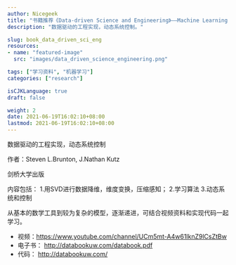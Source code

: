 ```yaml
---
author: Nicegeek
title: "书籍推荐《Data-driven Science and Engineering》——Machine Learning, Dynamical Systems, and Control"
description: "数据驱动的工程实现，动态系统控制。"

slug: book_data_driven_sci_eng
resources:
- name: "featured-image"
  src: "images/data_driven_science_engineering.png"

tags: ["学习资料", "机器学习"]
categories: ["research"]

isCJKLanguage: true
draft: false

weight: 2
date: 2021-06-19T16:02:10+08:00
lastmod: 2021-06-19T16:02:10+08:00
---
```


数据驱动的工程实现，动态系统控制

作者：Steven L.Brunton, J.Nathan Kutz

剑桥大学出版


内容包括：
1.用SVD进行数据降维，维度变换，压缩感知；
2.学习算法
3.动态系统和控制

从基本的数学工具到较为复杂的模型，逐渐递进，可结合视频资料和实现代码一起学习。


- 视频：https://www.youtube.com/channel/UCm5mt-A4w61lknZ9lCsZtBw
- 电子书： http://databookuw.com/databook.pdf
- 代码： http://databookuw.com/